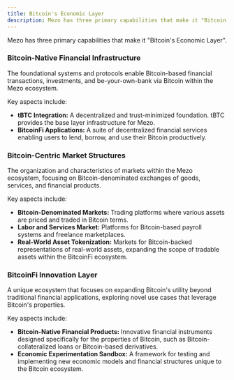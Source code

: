 ```yaml
---
title: Bitcoin's Economic Layer
description: Mezo has three primary capabilities that make it "Bitcoin's Economic Layer".
---
```


Mezo has three primary capabilities that make it "Bitcoin's Economic Layer".

### Bitcoin-Native Financial Infrastructure

The foundational systems and protocols enable Bitcoin-based financial transactions, investments, and be-your-own-bank via Bitcoin within the Mezo ecosystem.

Key aspects include:

* **tBTC Integration:** A decentralized and trust-minimized foundation. tBTC provides the base layer infrastructure for Mezo.
* **BitcoinFi Applications:** A suite of decentralized financial services enabling users to lend, borrow, and use their Bitcoin productively.

### Bitcoin-Centric Market Structures

The organization and characteristics of markets within the Mezo ecosystem, focusing on Bitcoin-denominated exchanges of goods, services, and financial products.

Key aspects include:

* **Bitcoin-Denominated Markets:** Trading platforms where various assets are priced and traded in Bitcoin terms.
* **Labor and Services Market:** Platforms for Bitcoin-based payroll systems and freelance marketplaces.
* **Real-World Asset Tokenization:** Markets for Bitcoin-backed representations of real-world assets, expanding the scope of tradable assets within the BitcoinFi ecosystem.

### BitcoinFi Innovation Layer

A unique ecosystem that focuses on expanding Bitcoin's utility beyond traditional financial applications, exploring novel use cases that leverage Bitcoin's properties.

Key aspects include:

* **Bitcoin-Native Financial Products:** Innovative financial instruments designed specifically for the properties of Bitcoin, such as Bitcoin-collateralized loans or Bitcoin-based derivatives.
* **Economic Experimentation Sandbox:** A framework for testing and implementing new economic models and financial structures unique to the Bitcoin ecosystem.
